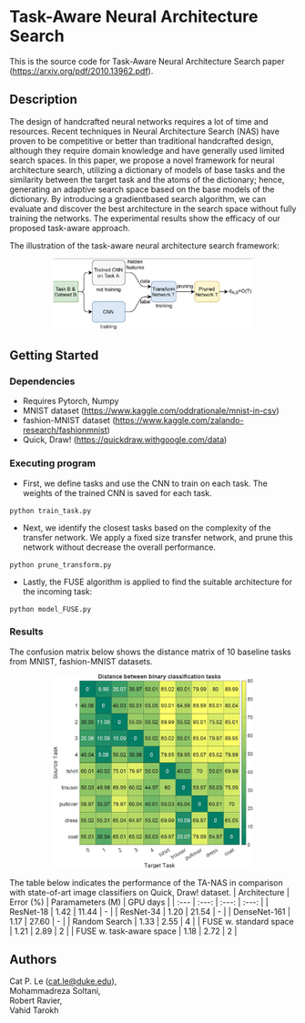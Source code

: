 # Task-Aware Neural Architecture Search
This is the source code for Task-Aware Neural Architecture Search paper (https://arxiv.org/pdf/2010.13962.pdf).

## Description

The design of handcrafted neural networks requires a lot of time and resources. Recent techniques in Neural Architecture Search (NAS) have proven to be competitive or better than traditional handcrafted design, although they require domain knowledge and have generally used limited search spaces. In this paper, we propose a novel framework for neural architecture search, utilizing a dictionary of models of base tasks and the similarity between the target task and the atoms of the dictionary; hence, generating an adaptive search space based on the base models of the dictionary. By introducing a gradientbased search algorithm, we can evaluate and discover the best architecture in the search space without fully training the networks. The experimental results show the efficacy of our proposed task-aware approach.

The illustration of the task-aware neural architecture search framework:
<p align="center">
  <img src="images/fig1.jpg" width="350" title="Illustration of the task-aware NAS">
</p>

## Getting Started

### Dependencies

* Requires Pytorch, Numpy
* MNIST dataset (https://www.kaggle.com/oddrationale/mnist-in-csv)
* fashion-MNIST dataset (https://www.kaggle.com/zalando-research/fashionmnist)
* Quick, Draw! (https://quickdraw.withgoogle.com/data)

### Executing program

* First, we define tasks and use the CNN to train on each task. The weights of the trained CNN is saved for each task.
```
python train_task.py
```
* Next, we identify the closest tasks based on the complexity of the transfer network. We apply a fixed size transfer network, and prune this network without decrease the overall performance.
```
python prune_transform.py
```
* Lastly, the FUSE algorithm is applied to find the suitable architecture for the incoming task:
```
python model_FUSE.py
```

### Results
The confusion matrix below shows the distance matrix of 10 baseline tasks from MNIST, fashion-MNIST datasets.
<p align="center">
  <img src="images/fig2.jpg" width="350" title="Distance Matrix">
</p>

The table below indicates the performance of the TA-NAS in comparison with state-of-art image classifiers on Quick, Draw! dataset.
| Architecture | Error (%) | Paramameters (M) | GPU days |
| :---         |    :---:  |     :---:        |  :---:   |
| ResNet-18    | 1.42      |  11.44    | - |
| ResNet-34    | 1.20      |  21.54    | - |
| DenseNet-161 | 1.17      |  27.60    | - |
| Random Search               | 1.33      |  2.55    | 4 |
| FUSE w. standard space      | 1.21      |  2.89    | 2 |
| FUSE w. task-aware space    | 1.18      |  2.72    | 2 |


## Authors

Cat P. Le (cat.le@duke.edu), 
<br>Mohammadreza Soltani, 
<br>Robert Ravier, 
<br>Vahid Tarokh